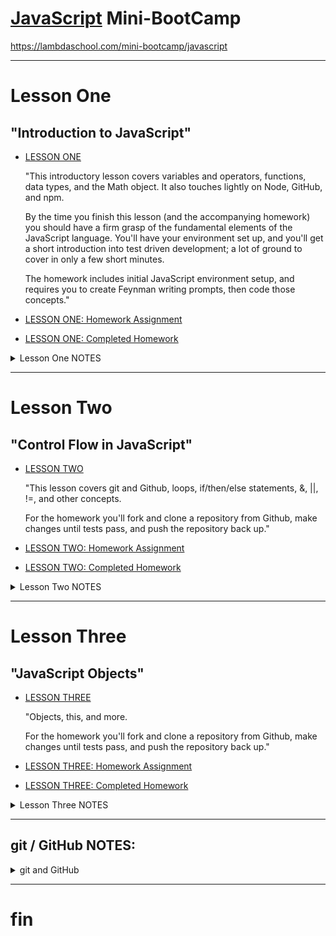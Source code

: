 # [JavaScript](https://www.javascript.com) Mini-BootCamp

https://lambdaschool.com/mini-bootcamp/javascript

***

# Lesson One
## "Introduction to JavaScript"
- [LESSON ONE](https://youtu.be/fjjebMXE-P8)

   "This introductory lesson covers variables and operators, functions, data types, and the Math object. It also touches lightly on Node, GitHub, and npm.

   By the time you finish this lesson (and the accompanying homework) you should have a firm grasp of the fundamental elements of the JavaScript language. You'll have your environment set up, and you'll get a short introduction into test driven development; a lot of ground to cover in only a few short minutes.

   The homework includes initial JavaScript environment setup, and requires you to create Feynman writing prompts, then code those concepts."

- [LESSON ONE: Homework Assignment](https://github.com/SunJieMing/js-minicamp-homework-1)
- [LESSON ONE: Completed Homework](https://github.com/mixelpixel/JavaScript-mini-bootcamp/tree/master/js-minicamp-homework-1-master)

<details><summary>Lesson One NOTES</summary><p>

### LESSON ONE NOTES

- [@07min](https://youtu.be/fjjebMXE-P8?t=7m) Lecture starts
- [@8m20s](https://youtu.be/fjjebMXE-P8?t=8m20s) download node nodejs.org
- [@09min](https://youtu.be/fjjebMXE-P8?t=9) command line basics
- [@11min](https://youtu.be/fjjebMXE-P8?t=11) JS declaring variables with "var" keyword & using console.log() for printing to screen/stdout.

JS is not "strongly Typed" - var works for eVARything (as opposed to C int, char, float, etc.)

```js
var variable_name   = 'something'; // strings
var favorite_number = 15;          // integers
var likesPizza      = true;        // Boolean
var age             = 30;
var age             = age + 10;    // arithmetic + - / *
var remainder       = 20 % 7       // % modular arithmetic returns the remainder

console.log(variable_name);
console.log(favorite_number);
console.log(likesPizza);
console.log(age);
console.log(remainder):

etc...
```

- [@26min](https://youtu.be/fjjebMXE-P8?t=26) Concatenation

```js
var firstName = 'Ben';
var lastName = 'Nelson';
var fullName = firstName + ' ' + lastName;

console.log(fullName);
```

- [@28m20s](https://youtu.be/fjjebMXE-P8?t=28m20s) Global Objects, methods and properties, e.g. the "Math" object with methods: powers, round, ceil, floor, etc.

```js
var twoCubed = Math.pow(2, 3);

console.log(twoCubed);
```
- [@31m25s](https://youtu.be/fjjebMXE-P8?t=31m25s) All strings have the property: Length
```js
var greeting = "Hello World!";
var greetingLength = greeting.length;

console.log(greetingLength);
```

- [@32m45s](https://youtu.be/fjjebMXE-P8?t=32m45s) Function

```js
function funcName() {
  console.log('Hello');
}

console.log('Hi'); // gets printed first
funcName(); // invokes the function
```

- [@8m20s](https://youtu.be/fjjebMXE-P8?t=8m20s) Function Arguments, using keyword "function", function naming conventions (actions) and camelCase.

```js
function funcName(argument) {
  var greeting = 'Hello ' + argument);
  console.log(greeting);
}

var name1 = 'Ben'
funcName(name1);
funcName('Fred');
funcName('Ted');
funcName('Bob');
funcName('Alice');
funcName('Betty');
```

-  [@45min](https://youtu.be/fjjebMXE-P8?t=45m) Return

```js
function addTwoNumbers(x,y) {
  // console.log(x, y);
  var sum = x + y;
  return sum;
}

addTwoNumbers(2, 3);

var value = addTwoNumbers(3,4);

console.log(value);
```

- [@50min](https://youtu.be/fjjebMXE-P8?t=50m) Scope

```js
function addTwoNumbers(x,y) {
  // console.log(x, y);
  var sum = x + y; // <--- "sum" is declared INSIDE the function
  // return x + y
  return sum;
}
var value = addTwoNumbers(3,4);
console.log(value);

console.log(sum);  // <--- "sum" is scoped inside the function. NOT accessible outside the function.
```
- [@51m30s](https://youtu.be/fjjebMXE-P8?t=51m30s) Branching Control Flow

```js
function canDrive(age) {
  if (age >= 16) {
    return true;
  }
  return false;
}

var myAge = 50;
var iCanDrive = canDrive(myAge);
console.log(iCanDrive);

var hisAge = 10;
var = heCanDrive = canDrive(hisAge);
console.log(heCanDrive);

var herAge = 16;
var sheCanDrive = canDrive(herAge);
console.log(sheCanDrive);
```

- [@57m45s](https://youtu.be/fjjebMXE-P8?t=57m45s) Homework on github, npm install (comes with node), `npm test`

- [@1h9m](https://youtu.be/fjjebMXE-P8?t=1h9m) Q&A

</p></details>

***

# Lesson Two
## "Control Flow in JavaScript"
- [LESSON TWO](https://youtu.be/4LNf5qcQWHQ)

   "This lesson covers git and Github, loops, if/then/else statements, &, ||, !=, and other concepts.

   For the homework you'll fork and clone a repository from Github, make changes until tests pass, and push the repository back up."
- [LESSON TWO: Homework Assignment](https://github.com/SunJieMing/js-minicamp-homework-2)  
- [LESSON TWO: Completed Homework]()  

<details><summary>Lesson Two NOTES</summary><p>

### LESSON TWO NOTES

</p></details>

***

# Lesson Three
## "JavaScript Objects"
- [LESSON THREE](https://youtu.be/Dc6YcYsT3UM)

   "Objects, this, and more.

   For the homework you'll fork and clone a repository from Github, make changes until tests pass, and push the repository back up."
- [LESSON THREE: Homework Assignment](https://github.com/SunJieMing/js-minicamp-homework-3)  
- [LESSON THREE: Completed Homework]()  

<details><summary>Lesson Three NOTES</summary><p>

### LESSON THREE NOTES

</p></details>

***

## git / GitHub NOTES:

<details><summary>git and GitHub</summary><p>

I initialized this repository as a local `git init` and **_then_** set up the GitHub repository.  
- `mkdir JavaScript-mini-bootcamp`
- `cd JavaScript-mini-bootcamp`
- `git init`
- `touch README.md`
- `touch .gitignore`
- `git status`
- `git add .`
- `git commit -m "first!"`
- @GitHub.com I made a new repository: "JavaScript-mini-bootcamp" (no README.md or .gitignore)
- copied the URL: https://github.com/mixelpixel/JavaScript-mini-bootcamp.git
- `git remote add origin https://github.com/mixelpixel/JavaScript-mini-bootcamp.git`
- `git remote -v`
- `git push -u origin master`

Per: https://help.github.com/articles/adding-an-existing-project-to-github-using-the-command-line/  

</p></details>

***

# fin
